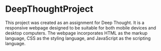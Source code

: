 # DeepThoughtProject
This project was created as an assignment for Deep Thought. It is a responsive webpage designed to be suitable for both mobile devices and desktop computers. The webpage incorporates HTML as the markup language, CSS as the styling language, and JavaScript as the scripting language.
